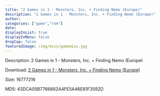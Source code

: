 ```yaml
---
title: "2 Games in 1 - Monsters, Inc. + Finding Nemo (Europe)"
description: "2 Games in 1 - Monsters, Inc. + Finding Nemo (Europe)"
author: 
categories: ["game","rom"]
date: 
displayInList: true
displayInMenu: false
dropCap: false
featuredImage: /img/miss/gamemiss.jpg
---
```


Description: 2 Games in 1 - Monsters, Inc. + Finding Nemo (Europe)

Download: <a style="text-decoration:underline;" href="https://mega.nz/#!bTASjaoA!KJRFDjoMpz5hxKjGlUQmLBDhq19XyixfEVO-5m-hzzQ" target = "_blank" rel = "nofollow" > 2 Games in 1 - Monsters, Inc. + Finding Nemo (Europe)</a>

Size: 16777216

MD5: 43DCA05B7766662A4FE5A46E81F3592D

